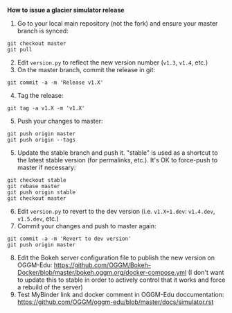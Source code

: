 **How to issue a glacier simulator release**

1. Go to your local main repository (not the fork) and ensure your master branch is synced:
```
git checkout master
git pull
```
2. Edit `version.py` to reflect the new version number (`v1.3`, `v1.4`, etc.)
3. On the master branch, commit the release in git:
```
git commit -a -m 'Release v1.X'
```
4. Tag the release:
```
git tag -a v1.X -m 'v1.X'
```
5. Push your changes to master:
```
git push origin master
git push origin --tags
```
5. Update the stable branch and push it. "stable" is used as a shortcut to the latest stable version (for permalinks, etc.). It's OK to force-push to master if necessary:
```
git checkout stable
git rebase master
git push origin stable
git checkout master
```
6. Edit `version.py` to revert to the dev version (i.e. `v1.X+1.dev`: `v1.4.dev`, `v1.5.dev`, etc.)
7. Commit your changes and push to master again:
```
git commit -a -m 'Revert to dev version'
git push origin master
```
8. Edit the Bokeh server configuration file to publish the new version on OGGM-Edu: https://github.com/OGGM/Bokeh-Docker/blob/master/bokeh.oggm.org/docker-compose.yml (I don't want to update this to stable in order to actively control that it works and force a rebuild of the server)
9. Test MyBinder link and docker comment in OGGM-Edu doccumentation: https://github.com/OGGM/oggm-edu/blob/master/docs/simulator.rst 
 
